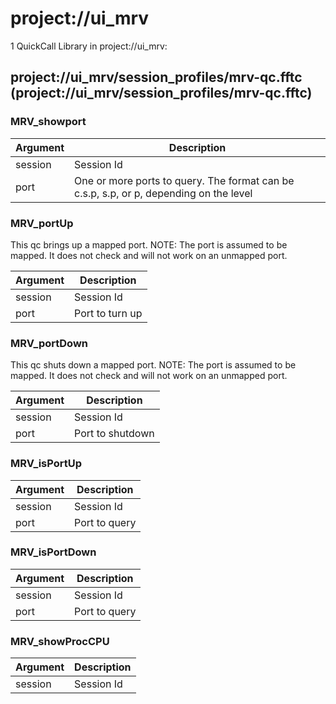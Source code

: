 # project://ui_mrv
1 QuickCall Library in project://ui_mrv:
## project://ui_mrv/session_profiles/mrv-qc.fftc (project://ui_mrv/session_profiles/mrv-qc.fftc)

### MRV_showport

Argument | Description
------------ | -------------
session | Session Id
port | One or more ports to query. The format can be c.s.p, s.p, or p, depending on the level
### MRV_portUp
This qc brings up a mapped port. 
NOTE: The port is assumed to be mapped. It does not check and will not work on an unmapped port.

Argument | Description
------------ | -------------
session | Session Id
port | Port to turn up
### MRV_portDown
This qc shuts down a mapped port. 
NOTE: The port is assumed to be mapped. It does not check and will not work on an unmapped port.

Argument | Description
------------ | -------------
session | Session Id
port | Port to shutdown
### MRV_isPortUp

Argument | Description
------------ | -------------
session | Session Id
port | Port to query
### MRV_isPortDown

Argument | Description
------------ | -------------
session | Session Id
port | Port to query
### MRV_showProcCPU

Argument | Description
------------ | -------------
session | Session Id
